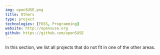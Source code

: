 ```yaml
---
img: openSUSE.png
title: Others
type: project
technologies: [FOSS, Programming]
website: http://opensuse.org
github: https://github.com/openSUSE
---
```

In this section, we list all projects that do not fit in one of the other areas.

